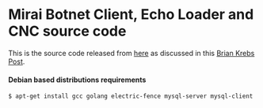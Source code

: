 # Mirai Botnet Client, Echo Loader and CNC source code

This is the source code released from [here](http://hackforums.net/showthread.php?tid=5420472) as discussed in this [Brian Krebs Post](https://krebsonsecurity.com/2016/10/source-code-for-iot-botnet-mirai-released/).

#### Debian based distributions requirements

`$ apt-get install gcc golang electric-fence mysql-server mysql-client`
